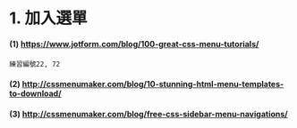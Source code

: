 # 1. 加入選單


#### (1) https://www.jotform.com/blog/100-great-css-menu-tutorials/
```
練習編號22, 72  
```

#### (2) http://cssmenumaker.com/blog/10-stunning-html-menu-templates-to-download/

#### (3) http://cssmenumaker.com/blog/free-css-sidebar-menu-navigations/

